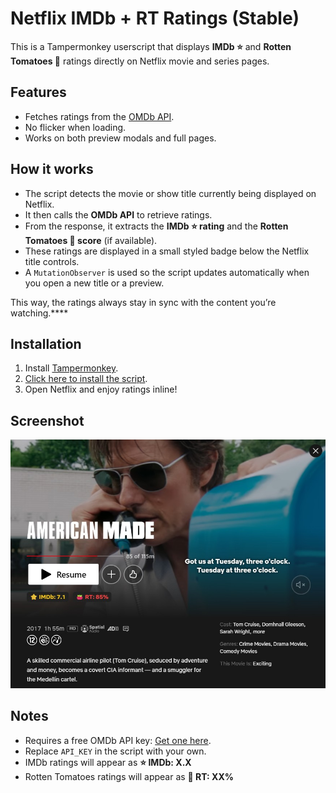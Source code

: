 # Netflix IMDb + RT Ratings (Stable)

This is a Tampermonkey userscript that displays **IMDb ⭐** and **Rotten Tomatoes 🍅** ratings directly on Netflix movie and series pages.

## Features
- Fetches ratings from the [OMDb API](https://omdbapi.com).
- No flicker when loading.
- Works on both preview modals and full pages.

## How it works
- The script detects the movie or show title currently being displayed on Netflix.  
- It then calls the **OMDb API** to retrieve ratings.  
- From the response, it extracts the **IMDb ⭐ rating** and the **Rotten Tomatoes 🍅 score** (if available).  
- These ratings are displayed in a small styled badge below the Netflix title controls.  
- A `MutationObserver` is used so the script updates automatically when you open a new title or a preview.

This way, the ratings always stay in sync with the content you’re watching.****

## Installation
1. Install [Tampermonkey](https://www.tampermonkey.net/).
2. [Click here to install the script](https://github.com/YOUR_USERNAME/netflix-imdb-rt-ratings/raw/main/netflix-imdb-rt-ratings.user.js).
3. Open Netflix and enjoy ratings inline!

## Screenshot
![Preview](Screenshot_2.jpg)

## Notes
- Requires a free OMDb API key: [Get one here](https://www.omdbapi.com/apikey.aspx).
- Replace `API_KEY` in the script with your own.
- IMDb ratings will appear as **⭐ IMDb: X.X**
- Rotten Tomatoes ratings will appear as **🍅 RT: XX%**
